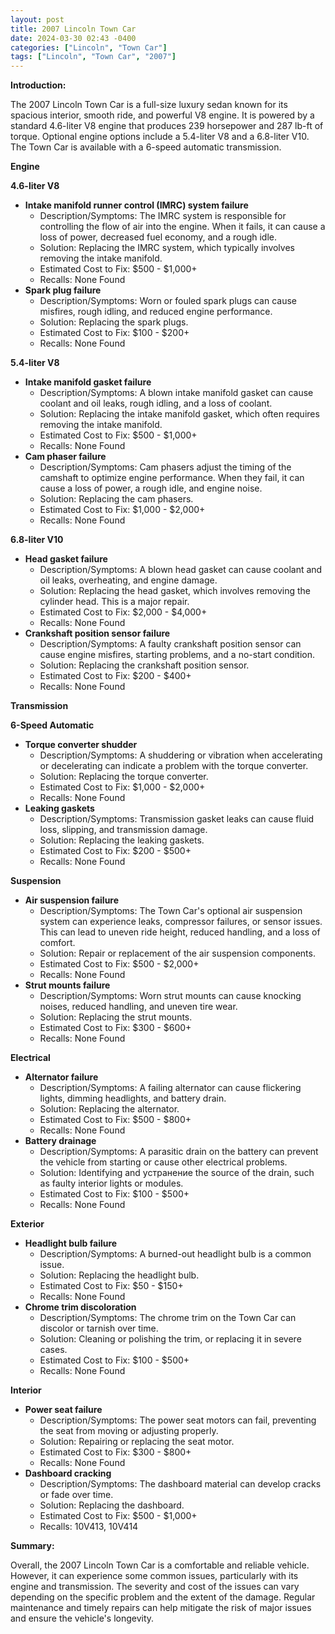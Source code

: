 ```yaml
---
layout: post
title: 2007 Lincoln Town Car
date: 2024-03-30 02:43 -0400
categories: ["Lincoln", "Town Car"]
tags: ["Lincoln", "Town Car", "2007"]
---
```

**Introduction:**

The 2007 Lincoln Town Car is a full-size luxury sedan known for its spacious interior, smooth ride, and powerful V8 engine. It is powered by a standard 4.6-liter V8 engine that produces 239 horsepower and 287 lb-ft of torque. Optional engine options include a 5.4-liter V8 and a 6.8-liter V10. The Town Car is available with a 6-speed automatic transmission.

**Engine**

**4.6-liter V8**

* **Intake manifold runner control (IMRC) system failure**
    * Description/Symptoms: The IMRC system is responsible for controlling the flow of air into the engine. When it fails, it can cause a loss of power, decreased fuel economy, and a rough idle.
    * Solution: Replacing the IMRC system, which typically involves removing the intake manifold.
    * Estimated Cost to Fix: $500 - $1,000+
    * Recalls: None Found
* **Spark plug failure**
    * Description/Symptoms: Worn or fouled spark plugs can cause misfires, rough idling, and reduced engine performance.
    * Solution: Replacing the spark plugs.
    * Estimated Cost to Fix: $100 - $200+
    * Recalls: None Found

**5.4-liter V8**

* **Intake manifold gasket failure**
    * Description/Symptoms: A blown intake manifold gasket can cause coolant and oil leaks, rough idling, and a loss of coolant.
    * Solution: Replacing the intake manifold gasket, which often requires removing the intake manifold.
    * Estimated Cost to Fix: $500 - $1,000+
    * Recalls: None Found
* **Cam phaser failure**
    * Description/Symptoms: Cam phasers adjust the timing of the camshaft to optimize engine performance. When they fail, it can cause a loss of power, a rough idle, and engine noise.
    * Solution: Replacing the cam phasers.
    * Estimated Cost to Fix: $1,000 - $2,000+
    * Recalls: None Found

**6.8-liter V10**

* **Head gasket failure**
    * Description/Symptoms: A blown head gasket can cause coolant and oil leaks, overheating, and engine damage.
    * Solution: Replacing the head gasket, which involves removing the cylinder head. This is a major repair.
    * Estimated Cost to Fix: $2,000 - $4,000+
    * Recalls: None Found
* **Crankshaft position sensor failure**
    * Description/Symptoms: A faulty crankshaft position sensor can cause engine misfires, starting problems, and a no-start condition.
    * Solution: Replacing the crankshaft position sensor.
    * Estimated Cost to Fix: $200 - $400+
    * Recalls: None Found

**Transmission**

**6-Speed Automatic**

* **Torque converter shudder**
    * Description/Symptoms: A shuddering or vibration when accelerating or decelerating can indicate a problem with the torque converter.
    * Solution: Replacing the torque converter.
    * Estimated Cost to Fix: $1,000 - $2,000+
    * Recalls: None Found
* **Leaking gaskets**
    * Description/Symptoms: Transmission gasket leaks can cause fluid loss, slipping, and transmission damage.
    * Solution: Replacing the leaking gaskets.
    * Estimated Cost to Fix: $200 - $500+
    * Recalls: None Found

**Suspension**

* **Air suspension failure**
    * Description/Symptoms: The Town Car's optional air suspension system can experience leaks, compressor failures, or sensor issues. This can lead to uneven ride height, reduced handling, and a loss of comfort.
    * Solution: Repair or replacement of the air suspension components.
    * Estimated Cost to Fix: $500 - $2,000+
    * Recalls: None Found
* **Strut mounts failure**
    * Description/Symptoms: Worn strut mounts can cause knocking noises, reduced handling, and uneven tire wear.
    * Solution: Replacing the strut mounts.
    * Estimated Cost to Fix: $300 - $600+
    * Recalls: None Found

**Electrical**

* **Alternator failure**
    * Description/Symptoms: A failing alternator can cause flickering lights, dimming headlights, and battery drain.
    * Solution: Replacing the alternator.
    * Estimated Cost to Fix: $500 - $800+
    * Recalls: None Found
* **Battery drainage**
    * Description/Symptoms: A parasitic drain on the battery can prevent the vehicle from starting or cause other electrical problems.
    * Solution: Identifying and устранение the source of the drain, such as faulty interior lights or modules.
    * Estimated Cost to Fix: $100 - $500+
    * Recalls: None Found

**Exterior**

* **Headlight bulb failure**
    * Description/Symptoms: A burned-out headlight bulb is a common issue.
    * Solution: Replacing the headlight bulb.
    * Estimated Cost to Fix: $50 - $150+
    * Recalls: None Found
* **Chrome trim discoloration**
    * Description/Symptoms: The chrome trim on the Town Car can discolor or tarnish over time.
    * Solution: Cleaning or polishing the trim, or replacing it in severe cases.
    * Estimated Cost to Fix: $100 - $500+
    * Recalls: None Found

**Interior**

* **Power seat failure**
    * Description/Symptoms: The power seat motors can fail, preventing the seat from moving or adjusting properly.
    * Solution: Repairing or replacing the seat motor.
    * Estimated Cost to Fix: $300 - $800+
    * Recalls: None Found
* **Dashboard cracking**
    * Description/Symptoms: The dashboard material can develop cracks or fade over time.
    * Solution: Replacing the dashboard.
    * Estimated Cost to Fix: $500 - $1,000+
    * Recalls: 10V413, 10V414

**Summary:**

Overall, the 2007 Lincoln Town Car is a comfortable and reliable vehicle. However, it can experience some common issues, particularly with its engine and transmission. The severity and cost of the issues can vary depending on the specific problem and the extent of the damage. Regular maintenance and timely repairs can help mitigate the risk of major issues and ensure the vehicle's longevity.
